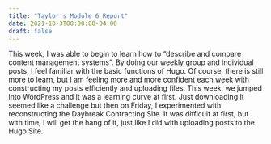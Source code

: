 ```yaml
---
title: "Taylor's Module 6 Report"
date: 2021-10-3T00:00:00-04:00
draft: false
---
```


This week, I was able to begin to learn how to “describe and compare content management systems”. By doing our weekly group and individual posts, I feel familiar with the basic functions of Hugo. Of course, there is still more to learn, but I am feeling more and more confident each week with constructing my posts efficiently and uploading files. This week, we jumped into WordPress and it was a learning curve at first. Just downloading it seemed like a challenge but then on Friday, I experimented with reconstructing the Daybreak Contracting Site. It was difficult at first, but with time, I will get the hang of it, just like I did with uploading posts to the Hugo Site.
